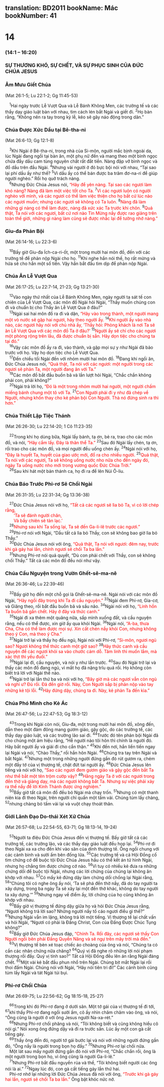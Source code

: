 translation: BD2011
bookName: Mác 
bookNumber: 41
-------

<div class="title"><h1>14</h1><h3>(14:1 – 16:20)</h3><h3>SỰ THƯƠNG KHÓ, SỰ CHẾT, VÀ SỰ PHỤC SINH CỦA ÐỨC CHÚA JESUS</h3><h3>Âm Mưu Giết Chúa</h3><p>(Mat 26:1-5; Lu 22:1-2; Gg 11:45-53)</p></div>
<span class="verse mac_14_1"> <sup>1</sup>Hai ngày trước Lễ Vượt Qua và Lễ Bánh Không Men, các trưởng tế và các thầy dạy giáo luật bàn với nhau, tìm cách lén bắt Ngài và giết đi. </span>
<span class="verse mac_14_2"><sup>2</sup>Họ bàn rằng, “Không nên ra tay trong kỳ lễ, kẻo sẽ gây náo động trong dân.”<br/></span>
<div class="title"><h3>Chúa Ðược Xức Dầu tại Bê-tha-ni</h3><p>(Mat 26:6-13; Gg 12:1-8)</p></div>
<span class="verse mac_14_3"> <sup>3</sup>Khi Ngài ở Bê-tha-ni, trong nhà của Si-môn, người mắc bịnh ngoài da, lúc Ngài đang ngồi tại bàn ăn, một phụ nữ đến và mang theo một bình ngọc chứa đầy dầu cam tùng nguyên chất rất đắt tiền. Nàng đập vỡ bình ngọc và đổ dầu trên đầu Ngài. </span>
<span class="verse mac_14_4"><sup>4</sup>Nhưng vài người ở đó bực bội nói với nhau, “Tại sao lại phí dầu ấy như thế? </span>
<span class="verse mac_14_5"><sup>5</sup>Vì dầu ấy có thể bán được ba trăm đơ-na-ri để giúp người nghèo.” Rồi họ quở trách nàng.<br/></span>
<span class="verse mac_14_6"> <sup>6</sup>Nhưng Ðức Chúa Jesus nói, <font color="red">“Hãy để yên nàng. Tại sao các ngươi làm khó nàng? Nàng đã làm một việc tốt cho Ta. </font></span>
<span class="verse mac_14_7"><sup>7</sup><font color="red">Vì các ngươi luôn có người nghèo với mình, và các ngươi có thể làm việc thiện cho họ bất cứ lúc nào các ngươi muốn; nhưng các ngươi sẽ không có Ta luôn. </font></span>
<span class="verse mac_14_8"><sup>8</sup><font color="red">Nàng đã làm những gì nàng có thể làm được, nàng đã xức xác Ta trước khi chôn. </font></span>
<span class="verse mac_14_9"><sup>9</sup><font color="red">Quả thật, Ta nói với các ngươi, bất cứ nơi nào Tin Mừng nầy được rao giảng trên toàn thế giới, những gì nàng làm cũng sẽ được nhắc lại để tưởng nhớ nàng.”</font><br/></span>
<div class="title"><h3>Giu-đa Phản Bội</h3><p>(Mat 26:14-16; Lu 22:3-6)</p></div>
<span class="verse mac_14_10"> <sup>10</sup>Bấy giờ Giu-đa Ích-ca-ri-ốt, một trong mười hai môn đồ, đến với các trưởng tế để phản nộp Ngài cho họ. </span>
<span class="verse mac_14_11"><sup>11</sup>Khi nghe hắn nói thế, họ rất mừng và hứa sẽ cho hắn một số tiền. Vậy hắn bắt đầu tìm dịp để phản nộp Ngài.<br/></span>
<div class="title"><h3>Chúa Ăn Lễ Vượt Qua</h3><p>(Mat 26:17-25; Lu 22:7-14, 21-23; Gg 13:21-30)</p></div>
<span class="verse mac_14_12"> <sup>12</sup>Vào ngày thứ nhất của Lễ Bánh Không Men, ngày người ta sát tế con chiên của Lễ Vượt Qua, các môn đồ Ngài hỏi Ngài, “Thầy muốn chúng con đi và chuẩn bị cho Thầy ăn Lễ Vượt Qua ở đâu?”<br/></span>
<span class="verse mac_14_13"> <sup>13</sup>Ngài sai hai môn đồ ra đi và dặn, <font color="red">“Hãy vào trong thành, một người mang một vò nước sẽ gặp hai ngươi, hãy theo người ấy. </font></span>
<span class="verse mac_14_14"><sup>14</sup><font color="red">Khi người ấy vào nhà nào, các ngươi hãy nói với chủ nhà ấy, ‘Thầy hỏi: Phòng khách là nơi Ta sẽ ăn Lễ Vượt Qua với các môn đồ Ta ở đâu?’ </font></span>
<span class="verse mac_14_15"><sup>15</sup><font color="red">Người ấy sẽ chỉ cho các ngươi một phòng rộng trên lầu, đã được chuẩn bị sẵn. Hãy dọn tiệc cho chúng ta tại đó.”</font><br/></span>
<span class="verse mac_14_16"> <sup>16</sup>Vậy các môn đồ ấy ra đi, vào thành, và gặp mọi sự y như Ngài đã bảo trước với họ. Vậy họ dọn tiệc cho Lễ Vượt Qua.<br/></span>
<span class="verse mac_14_17"> <sup>17</sup>Ðến chiều tối Ngài đến với nhóm mười hai môn đồ. </span>
<span class="verse mac_14_18"><sup>18</sup>Ðang khi ngồi ăn, Ðức Chúa Jesus nói, <font color="red">“Quả thật, Ta nói với các ngươi: một người trong các ngươi sẽ phản Ta, một người đang ăn với Ta.” </font><br/></span>
<span class="verse mac_14_19"> <sup>19</sup>Các môn đồ bắt đầu buồn bã và lần lượt hỏi Ngài, “Chắc chắn không phải con, phải không?”<br/></span>
<span class="verse mac_14_20"> <sup>20</sup>Ngài trả lời họ, <font color="red">“Ðó là một trong nhóm mười hai người, một người chấm miếng bánh chung một tô với Ta. </font></span>
<span class="verse mac_14_21"><sup>21</sup><font color="red">Con Người phải đi y như đã chép về Người, nhưng khốn thay cho kẻ phản bội Con Người. Thà nó đừng sinh ra thì hơn.”</font><br/></span>
<div class="title"><h3>Chúa Thiết Lập Tiệc Thánh</h3><p>(Mat 26:26-30; Lu 22:14-20; 1 Cô 11:23-35)</p></div>
<span class="verse mac_14_22"> <sup>22</sup>Trong khi họ dùng bữa, Ngài lấy bánh, tạ ơn, bẻ ra, trao cho các môn đồ, và nói, <font color="red">“Hãy cầm lấy. Ðây là thân thể Ta.” </font></span>
<span class="verse mac_14_23"><sup>23</sup>Sau đó Ngài lấy chén, tạ ơn, rồi trao cho các môn đồ, và mọi người đều uống chén ấy. </span>
<span class="verse mac_14_24"><sup>24</sup>Ngài nói với họ, <font color="red">“Ðây là huyết Ta, huyết của giao ước mới, đổ ra cho nhiều người. </font></span>
<span class="verse mac_14_25"><sup>25</sup><font color="red">Quả thật, Ta nói với các ngươi, Ta sẽ không uống nước nho nữa cho đến ngày đó, ngày Ta uống nước nho mới trong vương quốc Ðức Chúa Trời.”</font><br/></span>
<span class="verse mac_14_26"> <sup>26</sup>Sau khi hát một bản thánh ca, họ đi ra để lên Núi Ô-liu.<br/></span>
<div class="title"><h3>Chúa Báo Trước Phi-rơ Sẽ Chối Ngài</h3><p>(Mat 26:31-35; Lu 22:31-34; Gg 13:36-38)</p></div>
<span class="verse mac_14_27"> <sup>27</sup>Ðức Chúa Jesus nói với họ, <font color="red">“Tất cả các ngươi sẽ lìa bỏ Ta, vì có lời chép rằng,</font><br/>  <font color="red">‘Ta sẽ đánh người chăn,</font><br/>  <font color="red">Và bầy chiên sẽ tản lạc.’ </font><br/></span>
<span class="verse mac_14_28"> <sup>28</sup><font color="red">Nhưng sau khi Ta sống lại, Ta sẽ đến Ga-li-lê trước các ngươi.”</font><br/></span>
<span class="verse mac_14_29"> <sup>29</sup>Phi-rơ nói với Ngài, “Dầu tất cả lìa bỏ Thầy, con sẽ không bao giờ lìa bỏ Thầy.”<br/></span>
<span class="verse mac_14_30"> <sup>30</sup>Ðức Chúa Jesus nói với ông, <font color="red">“Quả thật, Ta nói với ngươi: đêm nay, trước khi gà gáy hai lần, chính ngươi sẽ chối Ta ba lần.”</font><br/></span>
<span class="verse mac_14_31"> <sup>31</sup>Nhưng Phi-rơ nói quả quyết, “Dù con phải chết với Thầy, con sẽ không chối Thầy.” Tất cả các môn đồ đều nói như vậy.<br/></span>
<div class="title"><h3>Chúa Cầu Nguyện trong Vườn Ghết-sê-ma-nê</h3><p>(Mat 26:36-46; Lu 22:39-46)</p></div>
<span class="verse mac_14_32"> <sup>32</sup>Bấy giờ họ đến một chỗ gọi là Ghết-sê-ma-nê. Ngài nói với các môn đồ Ngài, <font color="red">“Hãy ngồi đây trong khi Ta đi cầu nguyện.” </font></span>
<span class="verse mac_14_33"><sup>33</sup>Ngài đem Phi-rơ, Gia-cơ, và Giăng theo, rồi bắt đầu buồn bã và sầu não. </span>
<span class="verse mac_14_34"><sup>34</sup>Ngài nói với họ, <font color="red">“Linh hồn Ta buồn bã gần chết. Hãy ở đây và thức canh.”</font><br/></span>
<span class="verse mac_14_35"> <sup>35</sup>Ngài đi xa thêm một quãng nữa, sấp mình xuống đất, và cầu nguyện rằng, nếu có thể được, xin giờ ấy qua khỏi Ngài. </span>
<span class="verse mac_14_36"><sup>36</sup>Ngài nói, <font color="red">“A-ba, thưa Cha, Cha có thể làm được mọi sự. Xin cất chén nầy khỏi Con, nhưng không theo ý Con, mà theo ý Cha.”</font><br/></span>
<span class="verse mac_14_37"> <sup>37</sup>Ngài trở lại và thấy họ đều ngủ, Ngài nói với Phi-rơ, <font color="red">“Si-môn, ngươi ngủ sao? Ngươi không thể thức canh một giờ sao? </font></span>
<span class="verse mac_14_38"><sup>38</sup><font color="red">Hãy thức canh và cầu nguyện để các ngươi khỏi sa vào chước cám dỗ. Tâm linh thì muốn lắm, mà xác thịt thì yếu đuối.”</font><br/></span>
<span class="verse mac_14_39"> <sup>39</sup>Ngài lại đi, cầu nguyện, và nói y như lần trước. </span>
<span class="verse mac_14_40"><sup>40</sup>Sau đó Ngài trở lại và thấy các môn đồ đang ngủ, vì mắt họ đã nặng trĩu quá rồi. Họ không còn biết trả lời với Ngài thế nào.<br/></span>
<span class="verse mac_14_41"> <sup>41</sup>Ngài trở lại lần thứ ba và nói với họ, <font color="red">“Bây giờ mà các ngươi vẫn còn ngủ và nghỉ ư? Đủ rồi. Ðã đến giờ rồi. Này, Con Người sắp bị phản nộp vào tay những kẻ tội lỗi. </font></span>
<span class="verse mac_14_42"><sup>42</sup><font color="red">Hãy đứng dậy, chúng ta đi. Này, kẻ phản Ta đến kìa.”</font><br/></span>
<div class="title"><h3>Chúa Phó Mình cho Kẻ Ác</h3><p>(Mat 26:47-56; Lu 22:47-53; Gg 18:3-12)</p></div>
<span class="verse mac_14_43"> <sup>43</sup>Trong khi Ngài còn nói, Giu-đa, một trong mười hai môn đồ, xông đến, dẫn theo một đám đông mang gươm giáo, gậy gộc, do các trưởng tế, các thầy dạy giáo luật, và các trưởng lão sai đi. </span>
<span class="verse mac_14_44"><sup>44</sup>Trước đó tên phản bội Ngài đã cho chúng một ám hiệu rằng, “Hễ người nào tôi hôn thì chính là người đó. Hãy bắt người ấy và giải đi cho cẩn thận.” </span>
<span class="verse mac_14_45"><sup>45</sup>Khi đến nơi, hắn liền tiến ngay lại Ngài và nói, “Chào Thầy,” rồi hắn hôn Ngài. </span>
<span class="verse mac_14_46"><sup>46</sup>Chúng tra tay trên Ngài và bắt Ngài. </span>
<span class="verse mac_14_47"><sup>47</sup>Nhưng một trong những người đứng gần đó rút gươm ra, chém một đầy tớ của vị thượng tế, chặt đứt tai người ấy. </span>
<span class="verse mac_14_48"><sup>48</sup>Ðức Chúa Jesus lên tiếng và nói với họ, <font color="red">“Sao các ngươi đem gươm giáo và gậy gộc đến bắt Ta như thể bắt một tên trộm cướp vậy? </font></span>
<span class="verse mac_14_49"><sup>49</sup><font color="red">Hằng ngày Ta ở với các ngươi trong đền thờ và giảng dạy, mà các ngươi không bắt Ta. Nhưng sự việc phải xảy ra thế nầy để lời Kinh Thánh được ứng nghiệm.”</font><br/></span>
<span class="verse mac_14_50"> <sup>50</sup>Bấy giờ tất cả môn đồ đều bỏ Ngài mà chạy trốn. </span>
<span class="verse mac_14_51"><sup>51</sup>Nhưng có một thanh niên kia đi theo Ngài, trên người chỉ quấn một tấm vải. Chúng túm lấy chàng, </span>
<span class="verse mac_14_52"><sup>52</sup>nhưng chàng bỏ tấm vải lại và vuột chạy thoát thân.<br/></span>
<div class="title"><h3>Giới Lãnh Ðạo Do-thái Xét Xử Chúa</h3><p>(Mat 26:57-68; Lu 22:54-55, 63-71; Gg 18:13-14, 19-24)</p></div>
<span class="verse mac_14_53"> <sup>53</sup>Người ta điệu Ðức Chúa Jesus đến vị thượng tế. Bấy giờ tất cả các trưởng tế, các trưởng lão, và các thầy dạy giáo luật đều họp lại. </span>
<span class="verse mac_14_54"><sup>54</sup>Phi-rơ đi theo Ngài xa xa cho đến khi vào sân của dinh thượng tế. Ông ngồi chung với các cảnh binh và sưởi ấm bên đống lửa. </span>
<span class="verse mac_14_55"><sup>55</sup>Các trưởng tế và cả Hội Ðồng cố tìm chứng cớ để buộc tội Ðức Chúa Jesus hầu có thể kết án tử hình Ngài, nhưng họ chẳng tìm được chứng cớ nào. </span>
<span class="verse mac_14_56"><sup>56</sup>Vì tuy có nhiều kẻ đưa ra những chứng dối để buộc tội Ngài, nhưng các lời chứng của chúng lại không ăn khớp với nhau. </span>
<span class="verse mac_14_57"><sup>57</sup>Có mấy kẻ đứng dậy làm chứng dối chống lại Ngài rằng, </span>
<span class="verse mac_14_58"><sup>58</sup>“Chúng tôi có nghe ông ấy nói, ‘Ta sẽ phá đền thờ nầy, đã do tay người ta xây dựng, trong ba ngày Ta sẽ xây lại một đền thờ khác, không do tay người ta xây dựng.’” </span>
<span class="verse mac_14_59"><sup>59</sup>Nhưng ngay về điểm ấy, lời chứng của họ cũng không ăn khớp với nhau.<br/></span>
<span class="verse mac_14_60"> <sup>60</sup>Bấy giờ vị thượng tế đứng dậy giữa họ và hỏi Ðức Chúa Jesus rằng, “Ngươi không trả lời sao? Những người nầy tố cáo ngươi điều gì thế?” </span>
<span class="verse mac_14_61"><sup>61</sup>Nhưng Ngài vẫn im lặng, không trả lời một tiếng. Vị thượng tế lại chất vấn và hỏi Ngài, “Ngươi có phải là Ðấng Christ, Con của Ðấng Ðược Chúc Tụng không?”<br/></span>
<span class="verse mac_14_62"> <sup>62</sup>Bấy giờ Ðức Chúa Jesus đáp, <font color="red">“Chính Ta. Rồi đây, các ngươi sẽ thấy Con Người ngồi bên phải Ðấng Quyền Năng và sẽ ngự trên mây trời mà đến.”</font><br/></span>
<span class="verse mac_14_63"> <sup>63</sup>Vị thượng tế bèn xé toạc chiếc áo choàng của ông và nói, “Chúng ta có cần các nhân chứng nữa chăng? </span>
<span class="verse mac_14_64"><sup>64</sup>Quý vị đã nghe rõ những lời nói phạm thượng rồi đấy. Quý vị tính sao?” Tất cả Hội Ðồng đều lên án rằng Ngài đáng chết. </span>
<span class="verse mac_14_65"><sup>65</sup>Một vài kẻ bắt đầu phun nhổ trên Ngài. Chúng bịt mắt Ngài lại rồi thoi đấm Ngài. Chúng nói với Ngài, “Hãy nói tiên tri đi!” Các cảnh binh cũng túm lấy Ngài và tát Ngài túi bụi.<br/></span>
<div class="title"><h3>Phi-rơ Chối Chúa</h3><p>(Mat 26:69-75; Lu 22:56-62; Gg 18:15-18, 25-27)</p></div>
<span class="verse mac_14_66"> <sup>66</sup>Trong khi đó Phi-rơ đang ở dưới sân. Một tớ gái của vị thượng tế đi tới, </span>
<span class="verse mac_14_67"><sup>67</sup>khi thấy Phi-rơ đang ngồi sưởi ấm, cô ấy nhìn chăm chăm vào ông, và nói, “Ông cũng là người ở với ông Jesus người Na-xa-rét.”<br/></span>
<span class="verse mac_14_68"> <sup>68</sup>Nhưng Phi-rơ chối phăng và nói, “Tôi không biết và cũng không hiểu cô nói gì.” Nói xong ông đứng dậy và đi ra trước sân. Lúc ấy một con gà cất tiếng gáy.<br/></span>
<span class="verse mac_14_69"> <sup>69</sup>Thấy ông đến đó, người tớ gái bước lại và nói với những người đứng gần đó, “Ông nầy là người trong bọn họ đấy.” </span>
<span class="verse mac_14_70"><sup>70</sup>Nhưng Phi-rơ lại chối nữa.<br/> Một lát sau mấy người đứng gần đó nói với Phi-rơ, “Chắc chắn rồi, ông là một người trong bọn họ, vì ông cũng là người Ga-li-lê.” <br/></span>
<span class="verse mac_14_71"> <sup>71</sup>Nhưng Phi-rơ bắt đầu nguyền rủa và thề, “Tôi không biết người các ông nói là ai.” </span>
<span class="verse mac_14_72"><sup>72</sup>Ngay lúc đó, con gà cất tiếng gáy lần thứ hai. <br/> Phi-rơ nhớ lại những lời Ðức Chúa Jesus đã nói với ông, <font color="red">“Trước khi gà gáy hai lần, ngươi sẽ chối Ta ba lần.”</font> Ông bật khóc nức nở.<br/></span>
